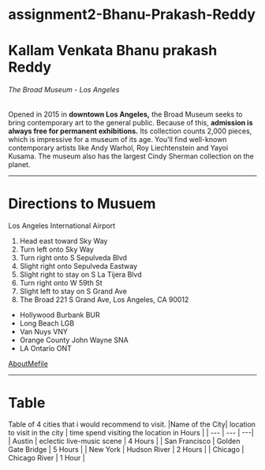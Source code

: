 # assignment2-Bhanu-Prakash-Reddy
# Kallam Venkata Bhanu prakash Reddy
###### The Broad Museum - Los Angeles
Opened in 2015 in **downtown Los Angeles,** the Broad Museum seeks to bring contemporary art to the general public. Because of this, **admission is always free for permanent exhibitions.** Its collection counts 2,000 pieces, which is impressive for a museum of its age. You'll find well-known contemporary artists like Andy Warhol, Roy Liechtenstein and Yayoi Kusama. The museum also has the largest Cindy Sherman collection on the planet.
_ _ _
# Directions to Musuem
Los Angeles International Airport
1. Head east toward Sky Way
2. Turn left onto Sky Way
3. Turn right onto S Sepulveda Blvd
4. Slight right onto Sepulveda Eastway
5. Slight right to stay on S La Tijera Blvd
6. Turn right onto W 59th St
7. Slight left to stay on S Grand Ave
8. The Broad 221 S Grand Ave, Los Angeles, CA 90012
- Hollywood Burbank BUR
- Long Beach LGB
- Van Nuys VNY
- Orange County John Wayne SNA
- LA Ontario ONT

[AboutMefile](AboutMe.md)

_ _ _
# Table
Table of 4 cities that i would recommend to visit.
|Name of the City| location to visit in the city | time spend visiting the location in Hours |
| --- | --- | ---|
| Austin | eclectic live-music scene | 4 Hours |
| San Francisco |  Golden Gate Bridge | 5 Hours |
| New York | Hudson River | 2 Hours |
| Chicago | Chicago River | 1 Hour |